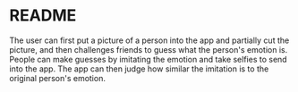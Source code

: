 # README
The user can first put a picture of a person into the app and partially cut the picture, and then challenges friends to guess what the person's emotion is. People can make guesses by imitating the emotion and take selfies to send into the app. The app can then judge how similar the imitation is to the original person's emotion.

